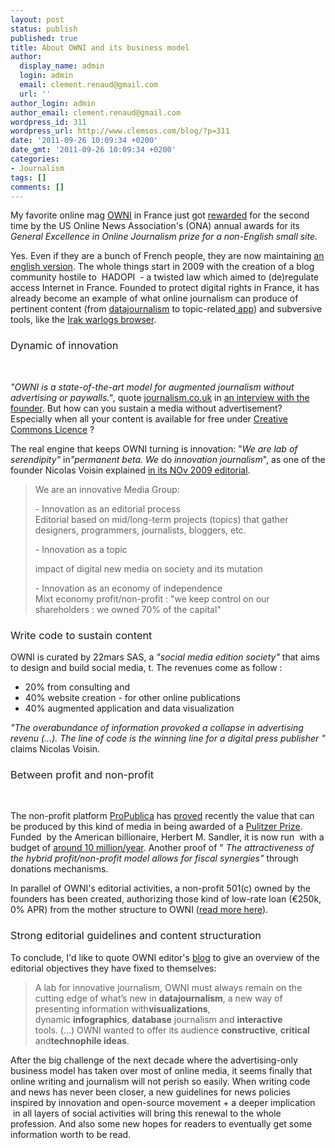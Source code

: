 ```yaml
---
layout: post
status: publish
published: true
title: About OWNI and its business model
author:
  display_name: admin
  login: admin
  email: clement.renaud@gmail.com
  url: ''
author_login: admin
author_email: clement.renaud@gmail.com
wordpress_id: 311
wordpress_url: http://www.clemsos.com/blog/?p=311
date: '2011-09-26 10:09:34 +0200'
date_gmt: '2011-09-26 10:09:34 +0200'
categories:
- Journalism
tags: []
comments: []
---
```

<p>My favorite online mag <a href="www.owni.eu ">OWNI</a> in France just got <a href="http://www.journalism.co.uk/news/ona-awards-recognise-innovation-in-investigative-and-data-journalism/s2/a541300/">rewarded</a> for the second time  by the US Online News Association's (ONA) annual awards for its<em> General Excellence in Online Journalism prize for a non-English small site. </em></p>
<p><em> </em>Yes. Even if they are a bunch of French people, they are now maintaining <a href="www.owni.eu">an english version</a>. The whole things start in 2009 with the creation of a blog community hostile to  HADOPI  - a twisted law which aimed to (de)regulate access Internet in France. Founded to protect digital rights in France, it has already become an example of what online journalism can produce of pertinent content (from <a href="http://data.owni.fr/">datajournalism</a> to topic-related<a href="http://app.owni.fr/mortsauxfrontieres/index.php?lang=en"> app</a>) and subversive tools, like the <a href="http://warlogs.owni.fr/">Irak warlogs browser</a>.</p>
<h3><span style="font-weight: normal;">Dynamic of innovation</span></h3>
<p><span style="font-weight: normal;"><br />
</span></p>
<p><em>"OWNI is a state-of-the-art model for augmented journalism without advertising or paywalls."</em>, quote <a href="http://www.journalism.co.uk/news/ona-awards-recognise-innovation-in-investigative-and-data-journalism/s2/a541300/">journalism.co.uk</a> in <a href="http://www.journalism.co.uk/news/ona-awards-recognise-innovation-in-investigative-and-data-journalism/s2/a541300/">an interview with the founder</a>. But how can you sustain a media without advertisement? Especially when all your content is available for free under <a href="http://creativecommons.org/licenses/by-nc-sa/2.0/fr/">Creative Commons Licence</a> ?</p>
<p>The real engine that keeps OWNI turning is innovation: "<em>We are</em><em> lab of serendipity" </em>in<em>"permanent beta. We</em> do <em>innovation journalism</em>", as one of the founder Nicolas Voisin explained <a href="http://owni.fr/2010/12/02/edito-novembre-owni-laboratoire-media-augmente/">in its NOv 2009 editorial</a>.</p>
<blockquote><p>We are an innovative Media Group:</p>
<p>- Innovation as an editorial process<br />
Editorial based on mid/long-term projects (topics) that gather designers, programmers, journalists, bloggers, etc.</p>
<p>- Innovation as a topic</p>
<p>impact of digital new media on society and its mutation</p>
<p>- Innovation as an economy of independence<br />
Mixt economy profit/non-profit : "we keep control on our shareholders : we owned 70% of the capital"</p></blockquote>
<h3><span style="font-weight: normal;">Write code to sustain content</span></h3>
<p>OWNI is curated by 22mars SAS, a <em>"social media edition society"</em> that aims to design and build social media, t. The revenues come as follow :</p>
<ul>
<li>20% from consulting and</li>
<li>40% website creation - for other online publications</li>
<li>40% augmented application and data visualization</li>
</ul>
<p><em>"The overabundance of information provoked a collapse in advertising revenu (...). The line of code is the winning line for a digital press publisher " </em>claims Nicolas Voisin.</p>
<h3><span style="font-weight: normal;">Between profit and non-profit</span></h3>
<p><strong><br />
</strong></p>
<p>The non-profit platform <a href="http://www.propublica.org/">ProPublica</a> has <a href="http://owni.fr/2010/04/13/propublica-remporte-un-pulitzer-la-fin-de-lhypocrisie-dune-linformation-for-profit/">proved</a> recently the value that can be produced by this kind of media in being awarded of a <a href="http://thestir.cafemom.com/in_the_news/119148/propublica_pulitzer_proves_the_internet">Pulitzer Prize</a>. Funded  by the American billionaire, Herbert M. Sandler, it is now run  with a budget of <a href="http://newsosaur.blogspot.com/2009/09/size-matters-in-non-profit-news.html">around 10 million/year</a>. Another proof of " <em>The attractiveness of the hybrid profit/non-profit model allows for fiscal synergies" </em>through donations mechanisms.</p>
<p>In parallel of OWNI's editorial activities, a non-profit 501(c) owned by the founders has been created, authorizing those kind of low-rate loan (€250k, 0% APR) from the mother structure to OWNI (<a href="http://editors.owni.fr/2010/04/27/a-french-revolution-for-the-business-model-of-news/">read more here</a>).</p>
<h3></h3>
<h3><span style="font-weight: normal;">Strong editorial guidelines and content structuration</span></h3>
<p>To conclude, I'd like to quote OWNI editor's <a href="http://editors.owni.fr/2010/04/27/a-french-revolution-for-the-business-model-of-news/">blog</a> to give an overview of the editorial objectives they have fixed to themselves:</p>
<blockquote><p>A lab for innovative journalism, OWNI must always remain on the cutting edge of what’s new in <strong>datajournalism</strong>, a new way of presenting information with<strong>visualizations</strong>, dynamic <strong>infographics</strong>, <strong>database</strong> journalism and <strong>interactive </strong>tools. (...) OWNI wanted to offer its audience <strong>constructive</strong>, <strong>critical</strong> and<strong>technophile ideas</strong>.</p></blockquote>
<p>After the big challenge of the next decade where the advertising-only business model has taken over most of online media, it seems finally that online writing and journalism will not perish so easily. When writing code and news has never been closer, a new guidelines for news policies inspired by innovation and open-source movement + a deeper implication  in all layers of social activities will bring this renewal to the whole profession. And also some new hopes for readers to eventually get some information worth to be read.</p>
